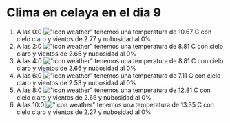 # Clima en celaya en el dia 9

1. A las 0:0 !["icon weather"](http://openweathermap.org/img/w/01n.png) tenemos una temperatura de 10.67 C con cielo claro y  vientos de 2.77 y nubosidad al 0%
1. A las 2:0 !["icon weather"](http://openweathermap.org/img/w/01n.png) tenemos una temperatura de 8.81 C con cielo claro y  vientos de 2.66 y nubosidad al 0%
1. A las 4:0 !["icon weather"](http://openweathermap.org/img/w/01n.png) tenemos una temperatura de 8.81 C con cielo claro y  vientos de 2.66 y nubosidad al 0%
1. A las 6:0 !["icon weather"](http://openweathermap.org/img/w/01n.png) tenemos una temperatura de 7.11 C con cielo claro y  vientos de 2.53 y nubosidad al 0%
1. A las 8:0 !["icon weather"](http://openweathermap.org/img/w/01d.png) tenemos una temperatura de 12.81 C con cielo claro y  vientos de 2.66 y nubosidad al 0%
1. A las 10:0 !["icon weather"](http://openweathermap.org/img/w/01d.png) tenemos una temperatura de 13.35 C con cielo claro y  vientos de 2.27 y nubosidad al 0%
